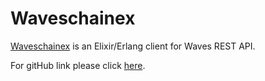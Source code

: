 # Waveschainex

[Waveschainex](https://hex.pm/packages/waveschainex) is an Elixir/Erlang client for Waves REST API.

For gitHub link please click [here](https://github.com/cyberpunk-ventures/waveschainex). 







